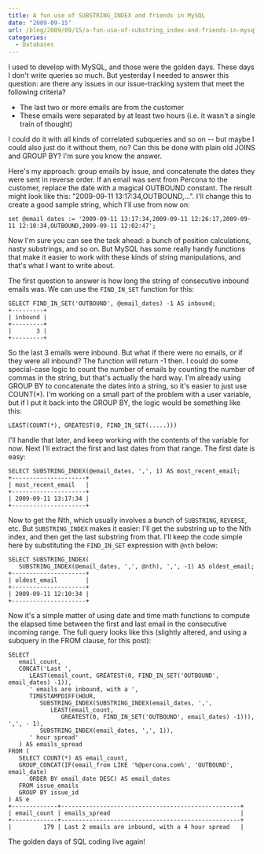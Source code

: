 ```yaml
---
title: A fun use of SUBSTRING_INDEX and friends in MySQL
date: "2009-09-15"
url: /blog/2009/09/15/a-fun-use-of-substring_index-and-friends-in-mysql/
categories:
  - Databases
---
```

I used to develop with MySQL, and those were the golden days. These days I don't write queries so much. But yesterday I needed to answer this question: are there any issues in our issue-tracking system that meet the following criteria?

*   The last two or more emails are from the customer
*   These emails were separated by at least two hours (i.e. it wasn't a single train of thought)

I could do it with all kinds of correlated subqueries and so on -- but maybe I could also just do it without them, no? Can this be done with plain old JOINS and GROUP BY? I'm sure you know the answer.

Here's my approach: group emails by issue, and concatenate the dates they were sent in reverse order. If an email was sent from Percona to the customer, replace the date with a magical OUTBOUND constant. The result might look like this: "2009-09-11 13:17:34,OUTBOUND,...". I'll change this to create a good sample string, which I'll use from now on:

```
set @email_dates := '2009-09-11 13:17:34,2009-09-11 12:26:17,2009-09-11 12:10:34,OUTBOUND,2009-09-11 12:02:47';
```

Now I'm sure you can see the task ahead: a bunch of position calculations, nasty substrings, and so on. But MySQL has some really handy functions that make it easier to work with these kinds of string manipulations, and that's what I want to write about.

The first question to answer is how long the string of consecutive inbound emails was. We can use the `FIND_IN_SET` function for this:

```
SELECT FIND_IN_SET('OUTBOUND', @email_dates) -1 AS inbound;
+---------+
| inbound |
+---------+
|       3 | 
+---------+
```

So the last 3 emails were inbound. But what if there were no emails, or if they were all inbound? The function will return -1 then. I could do some special-case logic to count the number of emails by counting the number of commas in the string, but that's actually the hard way. I'm already using GROUP BY to concatenate the dates into a string, so it's easier to just use COUNT(*). I'm working on a small part of the problem with a user variable, but if I put it back into the GROUP BY, the logic would be something like this:

```
LEAST(COUNT(*), GREATEST(0, FIND_IN_SET(.....)))
```

I'll handle that later, and keep working with the contents of the variable for now. Next I'll extract the first and last dates from that range. The first date is easy:

```
SELECT SUBSTRING_INDEX(@email_dates, ',', 1) AS most_recent_email;
+---------------------+
| most_recent_email   |
+---------------------+
| 2009-09-11 13:17:34 | 
+---------------------+
```

Now to get the Nth, which usually involves a bunch of `SUBSTRING`, `REVERSE`, etc. But `SUBSTRING_INDEX` makes it easier: I'll get the substring up to the Nth index, and then get the last substring from that. I'll keep the code simple here by substituting the `FIND_IN_SET` expression with `@nth` below:

```
SELECT SUBSTRING_INDEX(
   SUBSTRING_INDEX(@email_dates, ',', @nth), ',', -1) AS oldest_email;
+---------------------+
| oldest_email        |
+---------------------+
| 2009-09-11 12:10:34 | 
+---------------------+
```

Now it's a simple matter of using date and time math functions to compute the elapsed time between the first and last email in the consecutive incoming range. The full query looks like this (slightly altered, and using a subquery in the FROM clause, for this post):

```
SELECT
   email_count,
   CONCAT('Last ', 
      LEAST(email_count, GREATEST(0, FIND_IN_SET('OUTBOUND', email_dates) -1)),
      ' emails are inbound, with a ',
      TIMESTAMPDIFF(HOUR,
         SUBSTRING_INDEX(SUBSTRING_INDEX(email_dates, ',',
            LEAST(email_count,
               GREATEST(0, FIND_IN_SET('OUTBOUND', email_dates) -1))), ',', - 1),
         SUBSTRING_INDEX(email_dates, ',', 1)),
      ' hour spread'  
   ) AS emails_spread
FROM (
   SELECT COUNT(*) AS email_count,
   GROUP_CONCAT(IF(email_from LIKE '%@percona.com%', 'OUTBOUND', email_date)
      ORDER BY email_date DESC) AS email_dates
   FROM issue_emails
   GROUP BY issue_id
) AS e
+-------------+---------------------------------------------------+
| email_count | emails_spread                                     |
+-------------+---------------------------------------------------+
|         179 | Last 2 emails are inbound, with a 4 hour spread   | 
```

The golden days of SQL coding live again!


